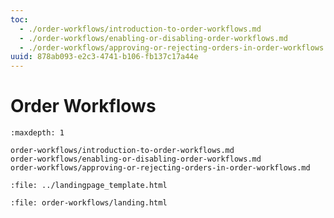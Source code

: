 ```yaml
---
toc:
  - ./order-workflows/introduction-to-order-workflows.md
  - ./order-workflows/enabling-or-disabling-order-workflows.md
  - ./order-workflows/approving-or-rejecting-orders-in-order-workflows.md
uuid: 878ab093-e2c3-4741-b106-fb137c17a44e
---
```

# Order Workflows

```{toctree}
:maxdepth: 1

order-workflows/introduction-to-order-workflows.md
order-workflows/enabling-or-disabling-order-workflows.md
order-workflows/approving-or-rejecting-orders-in-order-workflows.md
```

```{raw} html
:file: ../landingpage_template.html
```

```{raw} html
:file: order-workflows/landing.html
```
